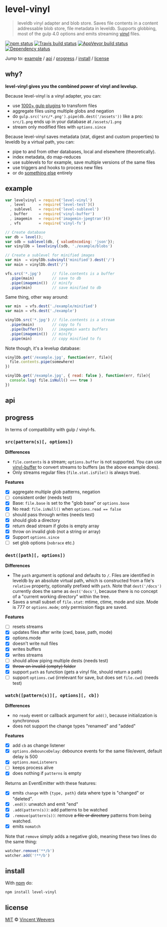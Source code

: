 # level-vinyl

> leveldb vinyl adapter and blob store. Saves file contents in a content
addressable blob store, file metadata in leveldb. Supports globbing, most of the gulp 4.0 options and emits streaming [vinyl](https://github.com/wearefractal/vinyl) files.

[![npm status](http://img.shields.io/npm/v/level-vinyl.svg?style=flat-square)](https://www.npmjs.org/package/level-vinyl) [![Travis build status](https://img.shields.io/travis/vweevers/level-vinyl.svg?style=flat-square&label=travis)](http://travis-ci.org/vweevers/level-vinyl) [![AppVeyor build status](https://img.shields.io/appveyor/ci/vweevers/level-vinyl.svg?style=flat-square&label=appveyor)](https://ci.appveyor.com/project/vweevers/level-vinyl) [![Dependency status](https://img.shields.io/david/vweevers/level-vinyl.svg?style=flat-square)](https://david-dm.org/vweevers/level-vinyl)

Jump to: [example](#example) / [api](#api) / [progress](#progress) / [install](#install) / [license](#license)

## why?

**level-vinyl gives you the combined power of vinyl and levelup.**

Because level-vinyl is a vinyl adapter, you can:

- use [1000+ gulp plugins](http://gulpjs.com/plugins) to transform files
- aggregate files using multiple globs and negation
- do `gulp.src('src/*.png').pipe(db.dest('/assets'))` like a pro: `src/1.png` ends up
  in your database at `/assets/1.png`
- stream only modified files with `options.since`

Because level-vinyl saves metadata (stat, digest and custom properties) to leveldb by a virtual path, you can:

- pipe to and from other databases, local and elsewhere (theoretically).
- index metadata, do map-reduces
- use sublevels to for example, save multiple versions of the same files
- use triggers and hooks to process new files
- or do [something else](https://github.com/rvagg/node-levelup/wiki/Modules) entirely

## example

```js
var levelvinyl = require('level-vinyl')
  , level      = require('level-test')()
  , sublevel   = require('level-sublevel')
  , buffer     = require('vinyl-buffer')
  , imagemin   = require('imagemin-jpegtran')()
  , vfs        = require('vinyl-fs')

// Create database
var db = level();
var sdb = sublevel(db, { valueEncoding: 'json'});
var vinylDb = levelvinyl(sdb, './example/blobs')

// Create a sublevel for minified images
var min  = vinylDb.subvinyl('minified').dest('/')
var main = vinylDb.dest('/')

vfs.src('*.jpg')     // file.contents is a buffer
  .pipe(main)        // save to db
  .pipe(imagemin())  // minify
  .pipe(min)         // save minified to db
```

Same thing, other way around:

```js
var min  = vfs.dest('./example/minified')
var main = vfs.dest('./example')

vinylDb.src('*.jpg') // file.contents is a stream
  .pipe(main)        // copy to fs
  .pipe(buffer())    // imagemin wants buffers
  .pipe(imagemin())  // minify
  .pipe(min)         // copy minified to fs
```

Note though, it's a levelup database:

```js
vinylDb.get('/example.jpg', function(err, file){
  file.contents.pipe(somewhere)
})

vinylDb.get('/example.jpg', { read: false }, function(err, file){
  console.log( file.isNull() === true )
})
```

## api

## progress

In terms of compatibility with gulp / vinyl-fs.

### `src(pattern(s)[, options])`

**Differences**

- `file.contents` is a stream; `options.buffer` is not supported. You can use [vinyl-buffer](https://www.npmjs.com/package/vinyl-buffer) to convert streams to buffers (as the above example does).
- Only streams regular files (`file.stat.isFile()` is always true).

**Features**

- [x] aggregate multiple glob patterns, negation
- [ ] consistent order (needs test)
- [x] Base: `file.base` is set to the "glob base" or `options.base`
- [x] No read: `file.isNull()` when `options.read == false`
- [ ] should pass through writes (needs test)
- [x] should glob a directory
- [x] return dead stream if globs is empty array
- [x] throw on invalid glob (not a string or array)
- [x] Support `options.since`
- [ ] set glob options (`nobrace` etc.)

### `dest([path][, options])`

**Differences**

- The `path` argument is optional and defaults to `/`. Files are identified in leveldb by an absolute
virtual path, which is constructed from a file's `relative` property, optionally prefixed
with `path`. Note that `dest('/docs')` currently does the same as `dest('docs')`,
because there is no concept of a "current working directory" within the tree.
- Saves a small subset of `file.stat`: mtime, ctime, mode and size. Mode is 777
  or `options.mode`; only permission flags are saved.

**Features**

- [ ] resets streams
- [x] updates files after write (cwd, base, path, mode)
- [x] options.mode
- [x] doesn't write null files
- [x] writes buffers
- [x] writes streams
- [ ] should allow piping multiple dests (needs test)
- [x] <strike>throw on invalid (empty) folder</strike>
- [x] support `path` as function (gets a vinyl file, should return a path)
- [ ] support `options.cwd` (irrelevant for save, but does set `file.cwd`) (needs test)

### `watch([pattern(s)][, options][, cb])`

**Differences**

- no `ready` event or callback argument for `add()`, because initialization is synchronous
- does not support the change types "renamed" and "added"

**Features**

- [x] add `cb` as change listener
- [x] `options.debounceDelay`: debounce events for the same file/event, default delay is 500
- [x] `options.maxListeners`
- [ ] keeps process alive
- [x] does nothing if `patterns` is empty

Returns an EventEmitter with these features:

- [x] emits `change` with `{type, path}` data where type is "changed" or "deleted".
- [x] `.end()`: unwatch and emit "end"
- [x] `.add(pattern(s))`: add patterns to be watched
- [x] `.remove(pattern(s))`: remove <strike>a file or directory</strike> patterns from being watched.
- [x] emits `nomatch`

Note that `remove` simply adds a negative glob, meaning these two lines do the
same thing:

```js
watcher.remove('**/b')
watcher.add('!**/b')
```

## install

With [npm](https://npmjs.org) do:

```
npm install level-vinyl
```

## license

[MIT](http://opensource.org/licenses/MIT) © [Vincent Weevers](http://vincentweevers.nl)
